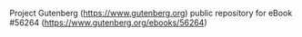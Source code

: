 Project Gutenberg (https://www.gutenberg.org) public repository for
eBook #56264 (https://www.gutenberg.org/ebooks/56264)
